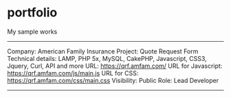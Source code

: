 portfolio
=========

My sample works

*******

Company: American Family Insurance
Project: Quote Request Form
Technical details: LAMP, PHP 5x, MySQL, CakePHP, Javascript, CSS3, Jquery, Curl, API and more
URL: https://qrf.amfam.com/
URL for Javascript: https://qrf.amfam.com/js/main.js
URL for CSS: https://qrf.amfam.com/css/main.css
Visibility: Public
Role: Lead Developer

*******

